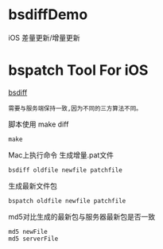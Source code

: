 # bsdiffDemo
iOS 差量更新/增量更新

# bspatch Tool For iOS

[bsdiff](http://www.daemonology.net/bsdiff/)

```
需要与服务端保持一致,因为不同的三方算法不同。
```
脚本使用 make diff
```
make 
```
Mac上执行命令
生成增量.pat文件
```
bsdiff oldfile newfile patchfile 

```
生成最新文件包

```
bspatch oldfile newfile patchfile

```

md5对比生成的最新包与服务器最新包是否一致
```
md5 newFile
md5 serverFile
```




